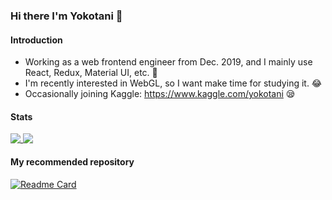 ### Hi there I'm Yokotani 👋
#### Introduction
- Working as a web frontend engineer from Dec. 2019, and I mainly use React, Redux, Material UI, etc. 🤔
- I'm recently interested in WebGL, so I want make time for studying it. 😂
- Occasionally joining Kaggle: https://www.kaggle.com/yokotani 😪

#### Stats
<a href="https://github.com/yokotani92">
  <img align="top" src="https://github-readme-stats.vercel.app/api?username=yokotani92&theme=jolly&show_icons=true)](https://github.com/anuraghazra/github-readme-stats" />
</a>
<a href="https://github.com/yokotani92">
  <img align="top" src="https://github-readme-stats.vercel.app/api/top-langs/?username=yokotani92&theme=jolly" />
</a>

#### My recommended repository

[![Readme Card](https://github-readme-stats.vercel.app/api/pin/?username=yokotani92&repo=my-app&theme=jolly)](https://github.com/yokotani92/my-app)
